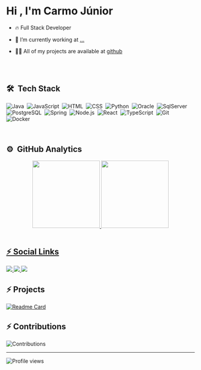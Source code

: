 <h1 align="left">Hi , I'm Carmo Júnior</h1>

- 🔥 Full Stack Developer

- 🔭 I’m currently working at [...](#)

- 👨‍💻 All of my projects are available at [github]()

<br><br>

## 🛠 &nbsp;Tech Stack

![Java](https://img.shields.io/badge/-Java-05122A?style=flat&logo=java)&nbsp;
![JavaScript](https://img.shields.io/badge/-JavaScript-05122A?style=flat&logo=javascript)&nbsp;
![HTML](https://img.shields.io/badge/-HTML-05122A?style=flat&logo=HTML5)&nbsp;
![CSS](https://img.shields.io/badge/-CSS-05122A?style=flat&logo=CSS3&logoColor=1572B6)&nbsp;
![Python](https://img.shields.io/badge/-Python-05122A?style=flat&logo=python)&nbsp;
![Oracle](https://img.shields.io/badge/-Oracle-05122A?style=flat&logo=oracle)&nbsp;
![SqlServer](https://img.shields.io/badge/-SqlServer-05122A?style=flat&logo=sqlserver)&nbsp;
![PostgreSQL](https://img.shields.io/badge/-PostgreSQL-05122A?style=flat&logo=postgresql)&nbsp;
![Spring](https://img.shields.io/badge/-Spring-05122A?style=flat&logo=spring.js)&nbsp;
![Node.js](https://img.shields.io/badge/-Node.js-05122A?style=flat&logo=node.js)&nbsp;
![React](https://img.shields.io/badge/-React-05122A?style=flat&logo=react)&nbsp;
![TypeScript](https://img.shields.io/badge/-TypeScript-05122A?style=flat&logo=TypeScript)&nbsp;
![Git](https://img.shields.io/badge/-Git-05122A?style=flat&logo=git)&nbsp;
![Docker](https://img.shields.io/badge/-Docker-05122A?style=flat&logo=docker)&nbsp;

<br>

## ⚙️ &nbsp;GitHub Analytics

<div align="center">
  <a href="https://github.com/CarmoPJunior">
  <img height="180em" src="https://github-readme-stats.vercel.app/api?username=CarmoPJunior&show_icons=true&theme=algolia&include_all_commits=true&count_private=true"/>
  <img height="180em" src="https://github-readme-stats.vercel.app/api/top-langs/?username=CarmoPJunior&layout=compact&langs_count=7&theme=algolia"/>
</div>

<br>

## ⚡&nbsp;Social Links
  
<div> 
 <a href="#" target="_blank">
   <img src="https://img.shields.io/badge/Discord-7289DA?style=for-the-badge&logo=discord&logoColor=white" target="_blank">
 </a> 
 <a href = "mailto:carmo.goncalves.jr@hotmail.com">
   <img src="https://img.shields.io/badge/-mail-%23333?style=for-the-badge&logo=hotmail&logoColor=white" target="_blank">
 </a>
 <a href="https://www.linkedin.com/in/carmogoncalvespereirajunior/" target="_blank">
   <img src="https://img.shields.io/badge/-LinkedIn-%230077B5?style=for-the-badge&logo=linkedin&logoColor=white" target="_blank">
 </a>    
 
</div> 
    
## ⚡&nbsp;Projects
  
 <div> 
   
 [![Readme Card](https://github-readme-stats.vercel.app/api/pin/?username=CarmoPJunior&repo=beerstock)](https://github.com/CarmoPJunior/beerstock)
 
  
 </div>
  
  
## ⚡&nbsp;Contributions
  
 ![Contributions](https://github.com/CarmoPJunior/CarmoJunior/blob/output/github-contribution-grid-snake.svg)
  
  
--- 
  
<p align="left"> 
  <img src="https://komarev.com/ghpvc/?username=CarmoPJunior&color=green" alt="Profile views" /> 
</p>
  
 
<!--  
   
[![willianrod's wakatime stats](https://github-readme-stats.vercel.app/api/wakatime?username=CarmoPJunior)](https://github.com/CarmoPJunior/beerstock)
   
[![Top Langs](https://github-readme-stats.vercel.app/api/top-langs/?username=CarmoPJunior&langs_count=8)](https://github.com/anuraghazra/github-readme-stats)

[![Top Langs](https://github-readme-stats.vercel.app/api/top-langs/?username=CarmoPJunior)](https://github.com/anuraghazra/github-readme-stats)
  
  [![willianrod's wakatime stats](https://github-readme-stats.vercel.app/api/wakatime?username=CarmoPJunior)](https://github.com/CarmoPJunior/github-readme-stats)
-->
